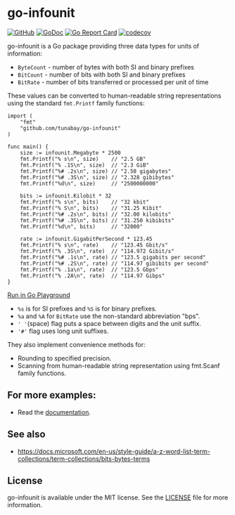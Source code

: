 # go-infounit

[![GitHub](https://img.shields.io/github/license/mashape/apistatus.svg)](https://github.com/tunabay/go-infounit/blob/master/LICENSE)
[![GoDoc](https://godoc.org/github.com/tunabay/go-infounit?status.svg)](https://godoc.org/github.com/tunabay/go-infounit)
[![Go Report Card](https://goreportcard.com/badge/github.com/tunabay/go-infounit)](https://goreportcard.com/report/github.com/tunabay/go-infounit)
[![codecov](https://codecov.io/gh/tunabay/go-infounit/branch/master/graph/badge.svg)](https://codecov.io/gh/tunabay/go-infounit)

go-infounit is a Go package providing three data types for units of information:

- `ByteCount` - number of bytes with both SI and binary prefixes
- `BitCount`  - number of bits with both SI and binary prefixes
- `BitRate`   - number of bits transferred or processed per unit of time

These values can be converted to human-readable string representations
using the standard `fmt.Printf` family functions:
```
import (
	"fmt"
	"github.com/tunabay/go-infounit"
)

func main() {
	size := infounit.Megabyte * 2500
	fmt.Printf("% s\n", size)    // "2.5 GB"
	fmt.Printf("% .1S\n", size)  // "2.3 GiB"
	fmt.Printf("%# .2s\n", size) // "2.50 gigabytes"
	fmt.Printf("%# .3S\n", size) // "2.328 gibibytes"
	fmt.Printf("%d\n", size)     // "2500000000"

	bits := infounit.Kilobit * 32
	fmt.Printf("% s\n", bits)    // "32 kbit"
	fmt.Printf("% S\n", bits)    // "31.25 Kibit"
	fmt.Printf("%# .2s\n", bits) // "32.00 kilobits"
	fmt.Printf("%# .3S\n", bits) // "31.250 kibibits"
	fmt.Printf("%d\n", bits)     // "32000"

	rate := infounit.GigabitPerSecond * 123.45
	fmt.Printf("% s\n", rate)    // "123.45 Gbit/s"
	fmt.Printf("% .3S\n", rate)  // "114.972 Gibit/s"
	fmt.Printf("%# .1s\n", rate) // "123.5 gigabits per second"
	fmt.Printf("%# .2S\n", rate) // "114.97 gibibits per second"
	fmt.Printf("% .1a\n", rate)  // "123.5 Gbps"
	fmt.Printf("% .2A\n", rate)  // "114.97 Gibps"
}
```
[Run in Go Playground](https://play.golang.org/p/aUvaP6JZXeV)

- `%s` is for SI prefixes and `%S` is for binary prefixes.
- `%a` and `%A` for `BitRate` use the non-standard abbreviation "bps".
- `' '`(space) flag puts a space between digits and the unit suffix.
- `'#'` flag uses long unit suffixes.

They also implement convenience methods for:

- Rounding to specified precision.
- Scanning from human-readable string representation using fmt.Scanf family functions.

## For more examples:

- Read the [documentation](http://godoc.org/github.com/tunabay/go-infounit).

## See also

- https://docs.microsoft.com/en-us/style-guide/a-z-word-list-term-collections/term-collections/bits-bytes-terms

## License

go-infounit is available under the MIT license. See the [LICENSE](LICENSE) file for more information.
